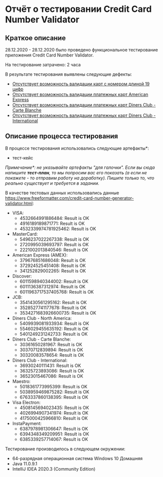 # Отчёт о тестировании Credit Card Number Validator

## Краткое описание

28.12.2020 - 28.12.2020 было проведено функциональное тестирование приложения Credit Card Number Validator.

На тестирование затрачено: 2 часа

В результате тестирования выявлены следующие дефекты:
* [Отсутствует возможность валидации карт с номером длиной 19 цифр](https://github.com/Budenovsky/homework-Credit-Card-Number-Validator/issues/1#issue-775434748)
* [Отсутствует возможность валидации платежных карт American Express](https://github.com/Budenovsky/homework-Credit-Card-Number-Validator/issues/2#issue-775439102)
* [Отсутствует возможность валидации платежных карт Diners Club - Carte Blanche](https://github.com/Budenovsky/homework-Credit-Card-Number-Validator/issues/3#issue-775442801)
* [Отсутствует возможность валидации платежных карт Diners Club - International](https://github.com/Budenovsky/homework-Credit-Card-Number-Validator/issues/4#issue-775823764)

## Описание процесса тестирования

В процессе тестирования использовались следующие артефакты*:
* тест-кейс

*Примечание\*: не указывайте артефакты "для галочки". Если вы сюда напишите **тест-план**, то мы попросим вас его показать (а если не покажете - то отправим работу на доработку). Пишите только то, что реально существует и требуется в задании.*

В качестве тестовых данных использовались данные https://www.freeformatter.com/credit-card-number-generator-validator.html:
* VISA:
  * 4532664991886484: Result is OK
  * 4916189189871771: Result is OK
  * 4532339974781925462: Result is OK
* MasterCard:
  * 5496237022267338: Result is OK
  * 2720995039693797: Result is OK
  * 2221002013840546: Result is OK
* American Express (AMEX):
  * 379676851686048: Result is OK
  * 372924525451408: Result is OK
  * 341252829002265: Result is OK
* Discover:
  * 6011598940344002: Result is OK
  * 6011136387312974: Result is OK
  * 6011963717537405768: Result is OK
* JCB:
  * 3541430561295162: Result is OK
  * 3528527741177678: Result is OK
  * 3534271683926600735: Result is OK
* Diners Club - North America:
  * 5409939081933934: Result is OK
  * 5546029455635192: Result is OK
  * 5401249231242733: Result is OK
* Diners Club - Carte Blanche:
  * 30361650281967: Result is OK
  * 30370712839894: Result is OK
  * 30320083578654: Result is OK
* Diners Club - International:
  * 36930240111431: Result is OK
  * 36325723893086: Result is OK
  * 36523015467086: Result is OK
* Maestro:
  * 5018361773995399: Result is OK
  * 5038959469875282: Result is OK
  * 6763337860138395: Result is OK
* Visa Electron:
  * 4508145694023435: Result is OK
  * 4026994907341974: Result is OK
  * 4175000425966810: Result is OK
* InstaPayment:
  * 6387978981306647: Result is OK
  * 6394348349209951: Result is OK
  * 6385339257714067: Result is OK


Тестирование производилось в следующем окружении:
* 64-разрядная операционная система Windows 10 Домашняя
* Java 11.0.9.1
* IntelliJ IDEA 2020.3 (Community Edition)
